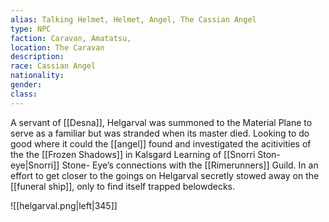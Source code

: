 ```yaml
---
alias: Talking Helmet, Helmet, Angel, The Cassian Angel
type: NPC 
faction: Caravan, Amatatsu,
location: The Caravan 
description:  
race: Cassian Angel
nationality: 
gender: 
class: 
---
```

A servant of [[Desna]], Helgarval was summoned to the Material Plane to serve as a familiar but was stranded when its master died. Looking to do good where it could the  [[angel]] found and investigated the acitivities of the the [[Frozen Shadows]] in Kalsgard Learning of [[Snorri Ston-eye|Snorri]] Stone- Eye’s connections with the [[Rimerunners]] Guild. In an effort to get closer to the goings on Helgarval secretly stowed away on the [[funeral ship]], only to find itself trapped belowdecks.

![[helgarval.png|left|345]]